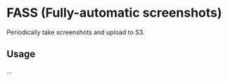 # FASS (Fully-automatic screenshots)

Periodically take screenshots and upload to S3.

## Usage

...
